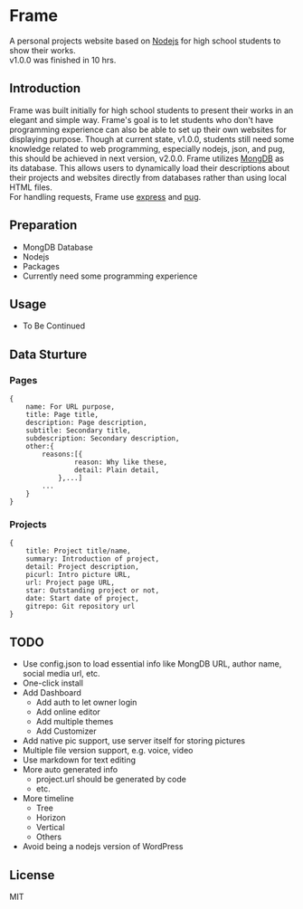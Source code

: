 # Frame
A personal projects website based on [Nodejs](https://nodejs.org) for high school students to show their works.   
v1.0.0 was finished in 10 hrs.

## Introduction
Frame was built initially for high school students to present their works in an elegant and simple way.
Frame's goal is to let students who don't have programming experience can also be able to set up their own websites for displaying purpose. Though at current state, v1.0.0, students still need some knowledge related to web programming, especially nodejs, json, and pug, this should be achieved in next version, v2.0.0.
Frame utilizes [MongDB](https://mongodb.com) as its database. This allows users to dynamically load their descriptions about their projects and websites directly from databases rather than using local HTML files.  
For handling requests, Frame use [express](http://expressjs.com/) and [pug](https://pugjs.org).  
## Preparation
- MongDB Database
- Nodejs
- Packages
- Currently need some programming experience

## Usage
- To Be Continued

## Data Sturture
### Pages
    {
    	name: For URL purpose,
    	title: Page title,
    	description: Page description,
    	subtitle: Secondary title,
    	subdescription: Secondary description,
    	other:{
    		reasons:[{
    				reason: Why like these,
    				detail: Plain detail,
    			},...]
    		...
    	}
    }
### Projects
    {
    	title: Project title/name,
    	summary: Introduction of project,
    	detail: Project description,
    	picurl: Intro picture URL,
    	url: Project page URL,
    	star: Outstanding project or not,
    	date: Start date of project,
    	gitrepo: Git repository url
    }

## TODO
- Use config.json to load essential info like MongDB URL, author name, social media url, etc.
- One-click install
- Add Dashboard
	- Add auth to let owner login
	- Add online editor
	- Add multiple themes
	- Add Customizer
- Add native pic support, use server itself for storing pictures
- Multiple file version support, e.g. voice, video
- Use markdown for text editing
- More auto generated info
	- project.url should be generated by code
	- etc.
- More timeline
	- Tree
	- Horizon
	- Vertical
	- Others
- Avoid being a nodejs version of WordPress

## License
MIT

